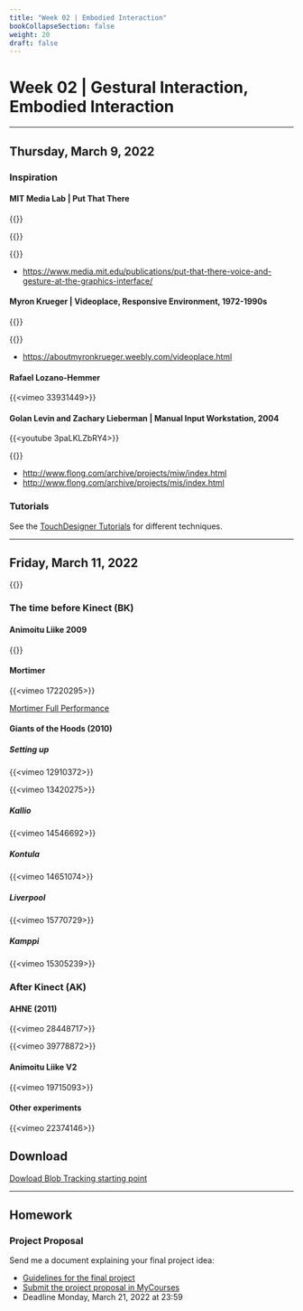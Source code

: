 ```yaml
---
title: "Week 02 | Embodied Interaction"
bookCollapseSection: false
weight: 20
draft: false
---
```


# Week 02 | Gestural Interaction, Embodied Interaction

---

## Thursday, March 9, 2022

### Inspiration

#### MIT Media Lab | Put That There

{{<youtube RyBEUyEtxQo>}}

{{<youtube sC5Zg0fU2e8>}}

{{<youtube CbIn8p4_4CQ>}}

- https://www.media.mit.edu/publications/put-that-there-voice-and-gesture-at-the-graphics-interface/

#### Myron Krueger | Videoplace, Responsive Environment, 1972-1990s

{{<youtube dmmxVA5xhuo>}}

{{<youtube d4DUIeXSEpk>}}

- https://aboutmyronkrueger.weebly.com/videoplace.html

#### Rafael Lozano-Hemmer 

{{<vimeo 33931449>}}

#### Golan Levin and Zachary Lieberman | Manual Input Workstation, 2004

{{<youtube 3paLKLZbRY4>}}

{{<youtube cWj59xTVUDY>}}

- http://www.flong.com/archive/projects/miw/index.html
- http://www.flong.com/archive/projects/mis/index.html


### Tutorials

See the [TouchDesigner Tutorials](../tutorials/) for different techniques.

---

## Friday, March 11, 2022

{{<youtube d-yHULQ2V5c>}}

### The time before Kinect (BK)

#### Animoitu Liike 2009

{{<youtube SdYoUv858yg>}}

#### Mortimer

{{<vimeo 17220295>}}

[Mortimer Full Performance](https://vimeo.com/48965637)

#### Giants of the Hoods (2010)

##### Setting up

{{<vimeo 12910372>}}

{{<vimeo 13420275>}}

##### Kallio

{{<vimeo 14546692>}}

##### Kontula

{{<vimeo 14651074>}}

##### Liverpool 
{{<vimeo 15770729>}}

##### Kamppi

{{<vimeo 15305239>}}

### After Kinect (AK)

#### AHNE (2011)

{{<vimeo 28448717>}}

{{<vimeo 39778872>}}

#### Animoitu Liike V2

{{<vimeo 19715093>}}

#### Other experiments

{{<vimeo 22374146>}}

## Download

[Dowload Blob Tracking starting point](files/Blobtracking.toe)

---

## Homework

### Project Proposal

Send me a document explaining your final project idea:

- [Guidelines for the final project](../final-project/)
- [Submit the project proposal in MyCourses](https://mycourses.aalto.fi/course/view.php?id=33829&section=1)
- Deadline Monday, March 21, 2022 at 23:59
